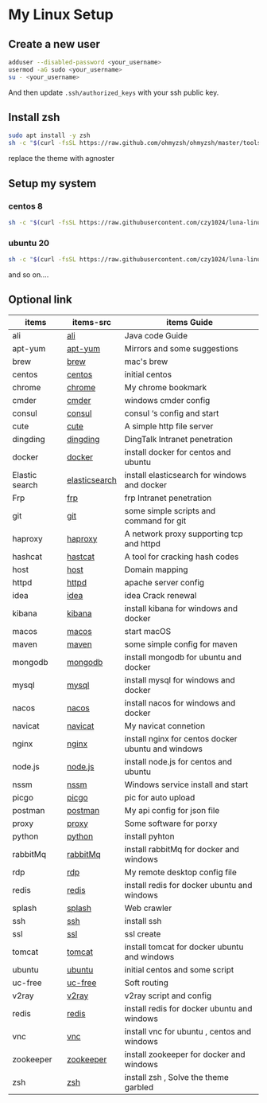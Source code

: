 # My Linux Setup

## Create a new user
```bash
adduser --disabled-password <your_username>
usermod -aG sudo <your_username>
su - <your_username>
```
And then update `.ssh/authorized_keys` with your ssh public key.

## Install zsh
```bash
sudo apt install -y zsh
sh -c "$(curl -fsSL https://raw.github.com/ohmyzsh/ohmyzsh/master/tools/install.sh)"
```

replace the theme with agnoster

## Setup my system

### centos 8

```bash
sh -c "$(curl -fsSL https://raw.githubusercontent.com/czy1024/luna-linux-conf/master/centos/install_start.sh)"
```

### ubuntu 20

```bash
sh -c "$(curl -fsSL https://raw.githubusercontent.com/czy1024/luna-linux-conf/master/ubuntu/install_start.sh)"
```

and so on....
## Optional link
| items          | items-src       | items Guide                                        |
| -------------- | --------------- | -------------------------------------------------- |
| ali            | [ali](./ali)  | Java code Guide                                    |
| apt-yum        | [apt-yum](./apt-yum)   | Mirrors and some suggestions                       |
| brew           | [brew](./brew) | mac's brew                                         |
| centos         | [centos](./centos) | initial centos                                     |
| chrome         | [chrome](./chrome) | My chrome bookmark                                 |
| cmder          | [cmder](./cmder) | windows cmder config                               |
| consul         | [consul](./consul) | consul ‘s config and start                         |
| cute           | [cute](./cute) | A simple http file server                          |
| dingding       | [dingding](./dingding) | DingTalk Intranet penetration                      |
| docker         | [docker](./docker) | install docker for centos and ubuntu               |
| Elastic search | [elasticsearch](./elasticsearch) | install elasticsearch for windows and docker       |
| Frp            | [frp](./frp) | frp Intranet penetration                           |
| git            | [git](./git) | some simple scripts and command for git            |
| haproxy        | [haproxy](./haproxy) | A network proxy supporting tcp and httpd           |
| hashcat        | [hastcat](./hastcat) | A tool for cracking hash codes                     |
| host           | [host](./host) | Domain mapping                                     |
| httpd          | [httpd](./httpd) | apache server config                               |
| idea           | [idea](./idea) | idea Crack renewal                                 |
| kibana         | [kibana](./kibana) | install kibana for windows and docker              |
| macos          | [macos](./macos) | start macOS                                        |
| maven          | [maven](./maven) | some simple config for maven                       |
| mongodb        | [mongodb](./mongodb) | install mongodb for ubuntu and docker              |
| mysql          | [mysql](./mysql) | install mysql for windows and docker               |
| nacos          | [nacos](./nacos) | install nacos for windows and docker               |
| navicat        | [navicat](./navicat) | My navicat connetion                               |
| nginx          | [nginx](./nginx) | install nginx for centos docker ubuntu and windows |
| node.js        | [node.js](./node.js) | install node.js for centos and ubuntu              |
| nssm           | [nssm](./nssm) | Windows service install and start                  |
| picgo          | [picgo](./picgo) | pic for auto upload                                |
| postman        | [postman](./postman) | My api config for json file                        |
| proxy          | [proxy](./proxy) | Some software for porxy                            |
| python       | [python](./python) | install pyhton                                     |
| rabbitMq       | [rabbitMq](./rabbitMq) | install rabbitMq for docker  and windows           |
| rdp            | [rdp](./rdp) | My remote desktop config file                      |
| redis          | [redis](./redis) | install redis for docker ubuntu and windows        |
| splash         | [splash](./splash) | Web crawler                                        |
| ssh            | [ssh](./ssh) | install ssh                                        |
| ssl            | [ssl](./ssl) | ssl create                                         |
| tomcat         | [tomcat](./tomcat) | install tomcat for docker ubuntu and windows       |
| ubuntu         | [ubuntu](./ubuntu) | initial centos and some script                     |
| uc-free        | [uc-free]() | Soft routing                                       |
| v2ray          | [v2ray](./v2ray) | v2ray script and config                            |
| redis          | [redis](./redis) | install redis for docker ubuntu and windows        |
| vnc            | [vnc](./vnc) | install vnc for  ubuntu , centos and windows       |
| zookeeper      | [zookeeper](./zookeeper) | install zookeeper for docker  and windows          |
| zsh            | [zsh](./zsh) | install zsh , Solve the theme garbled              |















